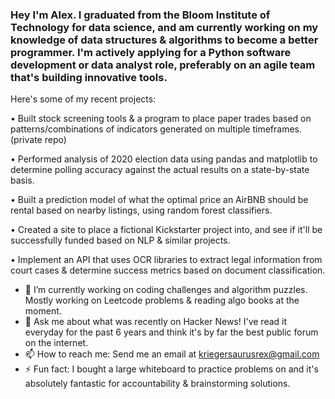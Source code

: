 ### Hey I'm Alex. I graduated from the Bloom Institute of Technology for data science, and am currently working on my knowledge of data structures & algorithms to become a better programmer. I'm actively applying for a Python software development or data analyst role, preferably on an agile team that's building innovative tools. 

Here's some of my recent projects:

• Built stock screening tools & a program to place paper trades based on patterns/combinations of indicators generated on multiple timeframes. (private repo)

• Performed analysis of 2020 election data using pandas and matplotlib to determine polling accuracy against the actual results on a state-by-state basis.

• Built a prediction model of what the optimal price an AirBNB should be rental based on nearby listings, using random forest classifiers. 

• Created a site to place a fictional Kickstarter project into, and see if it'll be successfully funded based on NLP & similar projects. 

• Implement an API that uses OCR libraries to extract legal information from court cases & determine success metrics based on document classification. 

- 🔭 I’m currently working on coding challenges and algorithm puzzles. Mostly working on Leetcode problems & reading algo books at the moment. 
- 💬 Ask me about what was recently on Hacker News! I've read it everyday for the past 6 years and think it's by far the best public forum on the internet. 
- 📫 How to reach me: Send me an email at kriegersaurusrex@gmail.com
- ⚡ Fun fact: I bought a large whiteboard to practice problems on and it's absolutely fantastic for accountability & brainstorming solutions. 
